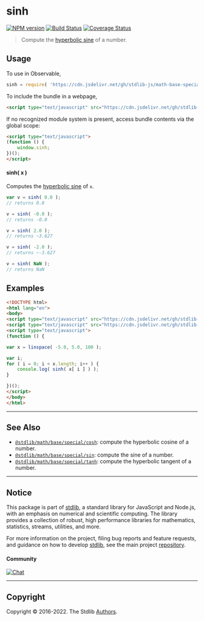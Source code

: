 <!--

@license Apache-2.0

Copyright (c) 2018 The Stdlib Authors.

Licensed under the Apache License, Version 2.0 (the "License");
you may not use this file except in compliance with the License.
You may obtain a copy of the License at

   http://www.apache.org/licenses/LICENSE-2.0

Unless required by applicable law or agreed to in writing, software
distributed under the License is distributed on an "AS IS" BASIS,
WITHOUT WARRANTIES OR CONDITIONS OF ANY KIND, either express or implied.
See the License for the specific language governing permissions and
limitations under the License.

-->

# sinh

[![NPM version][npm-image]][npm-url] [![Build Status][test-image]][test-url] [![Coverage Status][coverage-image]][coverage-url] <!-- [![dependencies][dependencies-image]][dependencies-url] -->

> Compute the [hyperbolic sine][hyperbolic-sine] of a number.



<section class="usage">

## Usage

To use in Observable,

```javascript
sinh = require( 'https://cdn.jsdelivr.net/gh/stdlib-js/math-base-special-sinh@umd/bundle.js' )
```

To include the bundle in a webpage,

```html
<script type="text/javascript" src="https://cdn.jsdelivr.net/gh/stdlib-js/math-base-special-sinh@umd/bundle.js"></script>
```

If no recognized module system is present, access bundle contents via the global scope:

```html
<script type="text/javascript">
(function () {
    window.sinh;
})();
</script>
```

#### sinh( x )

Computes the [hyperbolic sine][hyperbolic-sine] of `x`.

```javascript
var v = sinh( 0.0 );
// returns 0.0

v = sinh( -0.0 );
// returns -0.0

v = sinh( 2.0 );
// returns ~3.627

v = sinh( -2.0 );
// returns ~-3.627

v = sinh( NaN );
// returns NaN
```

</section>

<!-- /.usage -->

<section class="examples">

## Examples

<!-- eslint no-undef: "error" -->

```html
<!DOCTYPE html>
<html lang="en">
<body>
<script type="text/javascript" src="https://cdn.jsdelivr.net/gh/stdlib-js/array-base-linspace@umd/bundle.js"></script>
<script type="text/javascript" src="https://cdn.jsdelivr.net/gh/stdlib-js/math-base-special-sinh@umd/bundle.js"></script>
<script type="text/javascript">
(function () {

var x = linspace( -5.0, 5.0, 100 );

var i;
for ( i = 0; i < x.length; i++ ) {
    console.log( sinh( x[ i ] ) );
}

})();
</script>
</body>
</html>
```

</section>

<!-- /.examples -->

<!-- Section for related `stdlib` packages. Do not manually edit this section, as it is automatically populated. -->

<section class="related">

* * *

## See Also

-   <span class="package-name">[`@stdlib/math/base/special/cosh`][@stdlib/math/base/special/cosh]</span><span class="delimiter">: </span><span class="description">compute the hyperbolic cosine of a number.</span>
-   <span class="package-name">[`@stdlib/math/base/special/sin`][@stdlib/math/base/special/sin]</span><span class="delimiter">: </span><span class="description">compute the sine of a number.</span>
-   <span class="package-name">[`@stdlib/math/base/special/tanh`][@stdlib/math/base/special/tanh]</span><span class="delimiter">: </span><span class="description">compute the hyperbolic tangent of a number.</span>

</section>

<!-- /.related -->

<!-- Section for all links. Make sure to keep an empty line after the `section` element and another before the `/section` close. -->


<section class="main-repo" >

* * *

## Notice

This package is part of [stdlib][stdlib], a standard library for JavaScript and Node.js, with an emphasis on numerical and scientific computing. The library provides a collection of robust, high performance libraries for mathematics, statistics, streams, utilities, and more.

For more information on the project, filing bug reports and feature requests, and guidance on how to develop [stdlib][stdlib], see the main project [repository][stdlib].

#### Community

[![Chat][chat-image]][chat-url]

---

## Copyright

Copyright &copy; 2016-2022. The Stdlib [Authors][stdlib-authors].

</section>

<!-- /.stdlib -->

<!-- Section for all links. Make sure to keep an empty line after the `section` element and another before the `/section` close. -->

<section class="links">

[npm-image]: http://img.shields.io/npm/v/@stdlib/math-base-special-sinh.svg
[npm-url]: https://npmjs.org/package/@stdlib/math-base-special-sinh

[test-image]: https://github.com/stdlib-js/math-base-special-sinh/actions/workflows/test.yml/badge.svg?branch=main
[test-url]: https://github.com/stdlib-js/math-base-special-sinh/actions/workflows/test.yml?query=branch:main

[coverage-image]: https://img.shields.io/codecov/c/github/stdlib-js/math-base-special-sinh/main.svg
[coverage-url]: https://codecov.io/github/stdlib-js/math-base-special-sinh?branch=main

<!--

[dependencies-image]: https://img.shields.io/david/stdlib-js/math-base-special-sinh.svg
[dependencies-url]: https://david-dm.org/stdlib-js/math-base-special-sinh/main

-->

[chat-image]: https://img.shields.io/gitter/room/stdlib-js/stdlib.svg
[chat-url]: https://gitter.im/stdlib-js/stdlib/

[stdlib]: https://github.com/stdlib-js/stdlib

[stdlib-authors]: https://github.com/stdlib-js/stdlib/graphs/contributors

[umd]: https://github.com/umdjs/umd
[es-module]: https://developer.mozilla.org/en-US/docs/Web/JavaScript/Guide/Modules

[deno-url]: https://github.com/stdlib-js/math-base-special-sinh/tree/deno
[umd-url]: https://github.com/stdlib-js/math-base-special-sinh/tree/umd
[esm-url]: https://github.com/stdlib-js/math-base-special-sinh/tree/esm
[branches-url]: https://github.com/stdlib-js/math-base-special-sinh/blob/main/branches.md

[hyperbolic-sine]: http://mathworld.wolfram.com/HyperbolicSine.html

<!-- <related-links> -->

[@stdlib/math/base/special/cosh]: https://github.com/stdlib-js/math-base-special-cosh/tree/umd

[@stdlib/math/base/special/sin]: https://github.com/stdlib-js/math-base-special-sin/tree/umd

[@stdlib/math/base/special/tanh]: https://github.com/stdlib-js/math-base-special-tanh/tree/umd

<!-- </related-links> -->

</section>

<!-- /.links -->
